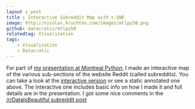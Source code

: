 ```yaml
---
layout : post
title : Interactive Subreddit Map with t-SNE
image: http://nicolas.kruchten.com/images/mtlpy50.png
github: datacratic/mtlpy50
relatedtag: Visualization
tags:
    - Visualization
    - Datacratic
---
```


For part of [my presentation at Montreal Python][pres], I made an interactive map of the various sub-sections of the website Reddit (called subreddits). You can take a look at the [interactive version][iv] or see a static annotated one above. The interactive one includes basic info on how I made it and full details are in the presentation. I got some nice comments in the [/r/DataIsBeautiful subreddit post][re]


[pres]: http://nicolas.kruchten.com/content/2014/12/mtlpy50
[iv]: http://opensource.datacratic.com/mtlpy50/subreddit_map.html
[re]: http://www.reddit.com/r/dataisbeautiful/comments/2o5qbu/interactive_subreddit_map_with_tsne_oc/